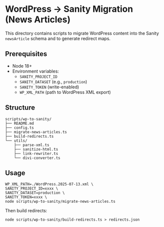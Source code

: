 # WordPress → Sanity Migration (News Articles)

This directory contains scripts to migrate WordPress content into the Sanity `newsArticle` schema and to generate redirect maps.

## Prerequisites

- Node 18+
- Environment variables:
  - `SANITY_PROJECT_ID`
  - `SANITY_DATASET` (e.g., `production`)
  - `SANITY_TOKEN` (write-enabled)
  - `WP_XML_PATH` (path to WordPress XML export)

## Structure

```
scripts/wp-to-sanity/
├── README.md
├── config.ts
├── migrate-news-articles.ts
├── build-redirects.ts
└── utils/
    ├── parse-xml.ts
    ├── sanitize-html.ts
    ├── link-rewriter.ts
    └── divi-converter.ts
```

## Usage

```
WP_XML_PATH=./WordPress.2025-07-13.xml \
SANITY_PROJECT_ID=xxxx \
SANITY_DATASET=production \
SANITY_TOKEN=xxxx \
node scripts/wp-to-sanity/migrate-news-articles.ts
```

Then build redirects:

```
node scripts/wp-to-sanity/build-redirects.ts > redirects.json
```

